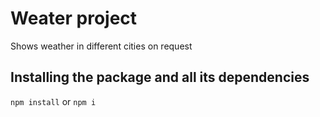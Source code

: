 # Weater project
Shows weather in different cities on request

## Installing the package and all its dependencies
`npm install` or `npm i`